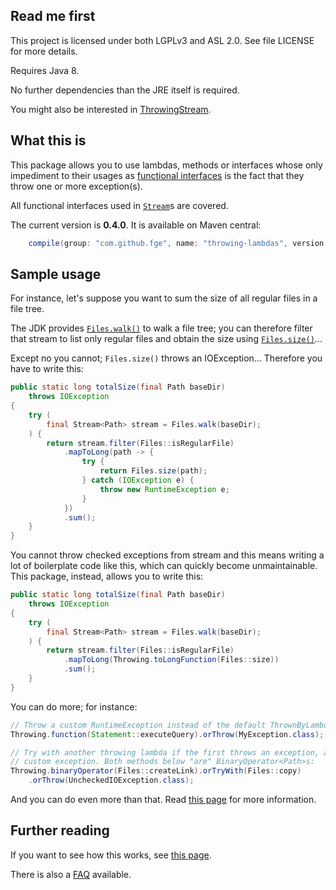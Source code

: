## Read me first

This project is licensed under both LGPLv3 and ASL 2.0. See file LICENSE for more details.

Requires Java 8.

No further dependencies than the JRE itself is required.

You might also be interested in
[ThrowingStream](https://github.com/JeffreyFalgout/ThrowingStream).

## What this is

This package allows you to use lambdas, methods or interfaces whose only impediment to their usages
as [functional
interfaces](http://docs.oracle.com/javase/8/docs/api/java/lang/FunctionalInterface.html) is the fact
that they throw one or more exception(s).

All functional interfaces used in
[`Stream`](http://docs.oracle.com/javase/8/docs/api/java/util/stream/Stream.html)s are covered.

The current version is **0.4.0**. It is available on Maven central:

```groovy
    compile(group: "com.github.fge", name: "throwing-lambdas", version: "0.4.0");
```

## Sample usage

For instance, let's suppose you want to sum the size of all regular files in a file tree.

The JDK provides
[`Files.walk()`](http://docs.oracle.com/javase/8/docs/api/java/nio/file/Files.html#walk-java.nio.file.Path-java.nio.file.FileVisitOption...-)
to walk a file tree; you can therefore filter that stream to list only regular files and obtain the
size using
[`Files.size()`](http://docs.oracle.com/javase/8/docs/api/java/nio/file/Files.html#size-java.nio.file.Path-)...

Except no you cannot; `Files.size()` throws an IOException... Therefore you have to write this:

```java
public static long totalSize(final Path baseDir)
    throws IOException
{
    try (
        final Stream<Path> stream = Files.walk(baseDir);
    ) {
        return stream.filter(Files::isRegularFile)
            .mapToLong(path -> {
                try {
                    return Files.size(path);
                } catch (IOException e) {
                    throw new RuntimeException e;
                }
            })
            .sum();
    }
}
```

You cannot throw checked exceptions from stream and this means writing a lot of boilerplate code
like this, which can quickly become unmaintainable. This package, instead, allows you to write this:

```java
public static long totalSize(final Path baseDir)
    throws IOException
{
    try (
        final Stream<Path> stream = Files.walk(baseDir);
    ) {
        return stream.filter(Files::isRegularFile)
            .mapToLong(Throwing.toLongFunction(Files::size))
            .sum();
    }
}
```

You can do more; for instance:

```java
// Throw a custom RuntimeException instead of the default ThrownByLambdaException:
Throwing.function(Statement::executeQuery).orThrow(MyException.class);

// Try with another throwing lambda if the first throws an exception, and if both fail launch a
// custom exception. Both methods below "are" BinaryOperator<Path>s:
Throwing.binaryOperator(Files::createLink).orTryWith(Files::copy)
    .orThrow(UncheckedIOException.class);
```

And you can do even more than that. Read [this
page](https://github.com/fge/throwing-lambdas/wiki/How-to-use) for more information.

## Further reading

If you want to see how this works, see [this
page](https://github.com/fge/throwing-lambdas/wiki/How-it-works).

There is also a [FAQ](https://github.com/fge/throwing-lambdas/wiki/FAQ) available.

